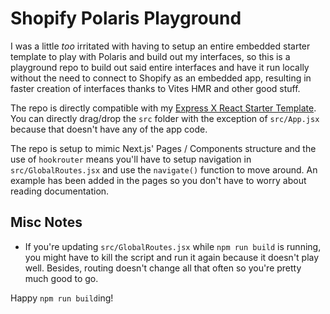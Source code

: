 # Shopify Polaris Playground

I was a little _too_ irritated with having to setup an entire embedded starter template to play with Polaris and build out my interfaces, so this is a playground repo to build out said entire interfaces and have it run locally without the need to connect to Shopify as an embedded app, resulting in faster creation of interfaces thanks to Vites HMR and other good stuff.

The repo is directly compatible with my [Express X React Starter Template](https://github.com/kinngh/shopify-express-mongodb-app). You can directly drag/drop the `src` folder with the exception of `src/App.jsx` because that doesn't have any of the app code.

The repo is setup to mimic Next.js' Pages / Components structure and the use of `hookrouter` means you'll have to setup navigation in `src/GlobalRoutes.jsx` and use the `navigate()` function to move around. An example has been added in the pages so you don't have to worry about reading documentation.

## Misc Notes

- If you're updating `src/GlobalRoutes.jsx` while `npm run build` is running, you might have to kill the script and run it again because it doesn't play well. Besides, routing doesn't change all that often so you're pretty much good to go.

Happy `npm run build`ing!
